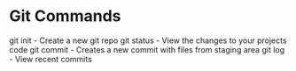 # Git Commands

git init - Create a new git repo
git status - View the changes to your projects code
git commit - Creates a new commit with files from staging area
git log - View recent commits
